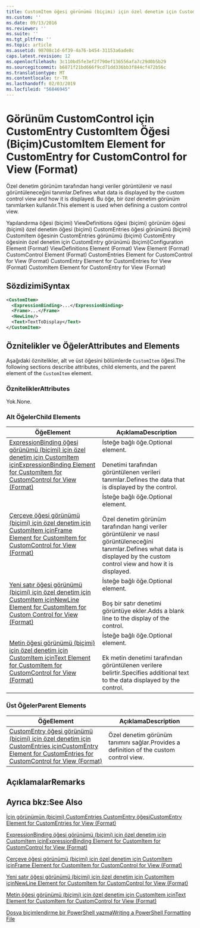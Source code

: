 ```yaml
---
title: CustomItem öğesi görünümü (biçimi) için özel denetim için CustomEntry için | Microsoft Docs
ms.custom: ''
ms.date: 09/13/2016
ms.reviewer: ''
ms.suite: ''
ms.tgt_pltfrm: ''
ms.topic: article
ms.assetid: 98708c1d-6f39-4a76-b454-31153a6ade8c
caps.latest.revision: 12
ms.openlocfilehash: 3c110bd5fe3ef2f790ef136556afa7c29d0b5b29
ms.sourcegitcommit: b6871f21bd666f9cd71dd336bb3f844cf472b56c
ms.translationtype: MT
ms.contentlocale: tr-TR
ms.lasthandoff: 02/03/2019
ms.locfileid: "56846945"
---
```

# <a name="customitem-element-for-customentry-for-customcontrol-for-view-format"></a><span data-ttu-id="3da3d-102">Görünüm CustomControl için CustomEntry CustomItem Öğesi (Biçim)</span><span class="sxs-lookup"><span data-stu-id="3da3d-102">CustomItem Element for CustomEntry for CustomControl for View (Format)</span></span>

<span data-ttu-id="3da3d-103">Özel denetim görünüm tarafından hangi veriler görüntülenir ve nasıl görüntüleneceğini tanımlar.</span><span class="sxs-lookup"><span data-stu-id="3da3d-103">Defines what data is displayed by the custom control view and how it is displayed.</span></span> <span data-ttu-id="3da3d-104">Bu öğe, bir özel denetim görünüm tanımlarken kullanılır.</span><span class="sxs-lookup"><span data-stu-id="3da3d-104">This element is used when defining a custom control view.</span></span>

<span data-ttu-id="3da3d-105">Yapılandırma öğesi (biçimi) ViewDefinitions öğesi (biçimi) görünüm öğesi (biçimi) özel denetim öğesi (biçimi) CustomEntries öğesi görünümü (biçimi) CustomItem öğesinin CustomEntries görünümü (biçimi) CustomEntry öğesinin özel denetim için CustomEntry görünümü (biçimi)</span><span class="sxs-lookup"><span data-stu-id="3da3d-105">Configuration Element (Format) ViewDefinitions Element (Format) View Element (Format) CustomControl Element (Format) CustomEntries Element for CustomControl for View (Format) CustomEntry Element for CustomEntries for View (Format) CustomItem Element for CustomEntry for View (Format)</span></span>

## <a name="syntax"></a><span data-ttu-id="3da3d-106">Sözdizimi</span><span class="sxs-lookup"><span data-stu-id="3da3d-106">Syntax</span></span>

```xml
<CustomItem>
  <ExpressionBinding>...</ExpressionBinding>
  <Frame>...</Frame>
  <NewLine/>
  <Text>TextToDisplay</Text>
</CustomItem>
```

## <a name="attributes-and-elements"></a><span data-ttu-id="3da3d-107">Öznitelikler ve Öğeler</span><span class="sxs-lookup"><span data-stu-id="3da3d-107">Attributes and Elements</span></span>

<span data-ttu-id="3da3d-108">Aşağıdaki öznitelikler, alt ve üst öğesini bölümlerde `CustomItem` öğesi.</span><span class="sxs-lookup"><span data-stu-id="3da3d-108">The following sections describe attributes, child elements, and the parent element of the `CustomItem` element.</span></span>

### <a name="attributes"></a><span data-ttu-id="3da3d-109">Öznitelikler</span><span class="sxs-lookup"><span data-stu-id="3da3d-109">Attributes</span></span>

<span data-ttu-id="3da3d-110">Yok.</span><span class="sxs-lookup"><span data-stu-id="3da3d-110">None.</span></span>

### <a name="child-elements"></a><span data-ttu-id="3da3d-111">Alt Öğeler</span><span class="sxs-lookup"><span data-stu-id="3da3d-111">Child Elements</span></span>

|<span data-ttu-id="3da3d-112">Öğe</span><span class="sxs-lookup"><span data-stu-id="3da3d-112">Element</span></span>|<span data-ttu-id="3da3d-113">Açıklama</span><span class="sxs-lookup"><span data-stu-id="3da3d-113">Description</span></span>|
|-------------|-----------------|
|[<span data-ttu-id="3da3d-114">ExpressionBinding öğesi görünümü (biçimi) için özel denetim için CustomItem için</span><span class="sxs-lookup"><span data-stu-id="3da3d-114">ExpressionBinding Element for CustomItem for CustomControl for View (Format)</span></span>](./expressionbinding-element-for-customitem-for-customcontrol-for-view-format.md)|<span data-ttu-id="3da3d-115">İsteğe bağlı öğe.</span><span class="sxs-lookup"><span data-stu-id="3da3d-115">Optional element.</span></span><br /><br /> <span data-ttu-id="3da3d-116">Denetimi tarafından görüntülenen verileri tanımlar.</span><span class="sxs-lookup"><span data-stu-id="3da3d-116">Defines the data that is displayed by the control.</span></span>|
|[<span data-ttu-id="3da3d-117">Çerçeve öğesi görünümü (biçimi) için özel denetim için CustomItem için</span><span class="sxs-lookup"><span data-stu-id="3da3d-117">Frame Element for CustomItem for CustomControl for View (Format)</span></span>](./frame-element-for-customitem-for-customcontrol-for-view-format.md)|<span data-ttu-id="3da3d-118">İsteğe bağlı öğe.</span><span class="sxs-lookup"><span data-stu-id="3da3d-118">Optional element.</span></span><br /><br /> <span data-ttu-id="3da3d-119">Özel denetim görünüm tarafından hangi veriler görüntülenir ve nasıl görüntüleneceğini tanımlar.</span><span class="sxs-lookup"><span data-stu-id="3da3d-119">Defines what data is displayed by the custom control view and how it is displayed.</span></span>|
|[<span data-ttu-id="3da3d-120">Yeni satır öğesi görünümü (biçimi) için özel denetim için CustomItem için</span><span class="sxs-lookup"><span data-stu-id="3da3d-120">NewLine Element for CustomItem for Custom Control for View (Format)</span></span>](./newline-element-for-customitem-for-customcontrol-for-view-format.md)|<span data-ttu-id="3da3d-121">İsteğe bağlı öğe.</span><span class="sxs-lookup"><span data-stu-id="3da3d-121">Optional element.</span></span><br /><br /> <span data-ttu-id="3da3d-122">Boş bir satır denetimi görüntüye ekler.</span><span class="sxs-lookup"><span data-stu-id="3da3d-122">Adds a blank line to the display of the control.</span></span>|
|[<span data-ttu-id="3da3d-123">Metin öğesi görünümü (biçimi) için özel denetim için CustomItem için</span><span class="sxs-lookup"><span data-stu-id="3da3d-123">Text Element for CustomItem for CustomControl for View (Format)</span></span>](./text-element-for-customitem-for-customview-for-view-format.md)|<span data-ttu-id="3da3d-124">İsteğe bağlı öğe.</span><span class="sxs-lookup"><span data-stu-id="3da3d-124">Optional element.</span></span><br /><br /> <span data-ttu-id="3da3d-125">Ek metin denetimi tarafından görüntülenen verilere belirtir.</span><span class="sxs-lookup"><span data-stu-id="3da3d-125">Specifies additional text to the data displayed by the control.</span></span>|

### <a name="parent-elements"></a><span data-ttu-id="3da3d-126">Üst Öğeler</span><span class="sxs-lookup"><span data-stu-id="3da3d-126">Parent Elements</span></span>

|<span data-ttu-id="3da3d-127">Öğe</span><span class="sxs-lookup"><span data-stu-id="3da3d-127">Element</span></span>|<span data-ttu-id="3da3d-128">Açıklama</span><span class="sxs-lookup"><span data-stu-id="3da3d-128">Description</span></span>|
|-------------|-----------------|
|[<span data-ttu-id="3da3d-129">CustomEntry öğesi görünümü (biçimi) için özel denetim için CustomEntries için</span><span class="sxs-lookup"><span data-stu-id="3da3d-129">CustomEntry Element for CustomEntries for CustomControl for View (Format)</span></span>](./customentry-element-for-customentries-for-customcontrol-for-view-format.md)|<span data-ttu-id="3da3d-130">Özel denetim görünüm tanımını sağlar.</span><span class="sxs-lookup"><span data-stu-id="3da3d-130">Provides a definition of the custom control view.</span></span>|

## <a name="remarks"></a><span data-ttu-id="3da3d-131">Açıklamalar</span><span class="sxs-lookup"><span data-stu-id="3da3d-131">Remarks</span></span>

## <a name="see-also"></a><span data-ttu-id="3da3d-132">Ayrıca bkz:</span><span class="sxs-lookup"><span data-stu-id="3da3d-132">See Also</span></span>

[<span data-ttu-id="3da3d-133">İçin görünümün (biçimi) CustomEntries CustomEntry öğesi</span><span class="sxs-lookup"><span data-stu-id="3da3d-133">CustomEntry Element for CustomEntries for View (Format)</span></span>](./customentry-element-for-customentries-for-customcontrol-for-view-format.md)

[<span data-ttu-id="3da3d-134">ExpressionBinding öğesi görünümü (biçimi) için özel denetim için CustomItem için</span><span class="sxs-lookup"><span data-stu-id="3da3d-134">ExpressionBinding Element for CustomItem for CustomControl for View (Format)</span></span>](./expressionbinding-element-for-customitem-for-customcontrol-for-view-format.md)

[<span data-ttu-id="3da3d-135">Çerçeve öğesi görünümü (biçimi) için özel denetim için CustomItem için</span><span class="sxs-lookup"><span data-stu-id="3da3d-135">Frame Element for CustomItem for CustomControl for View (Format)</span></span>](./frame-element-for-customitem-for-customcontrol-for-view-format.md)

[<span data-ttu-id="3da3d-136">Yeni satır öğesi görünümü (biçimi) için özel denetim için CustomItem için</span><span class="sxs-lookup"><span data-stu-id="3da3d-136">NewLine Element for CustomItem for CustomControl for View (Format)</span></span>](./newline-element-for-customitem-for-customcontrol-for-view-format.md)

[<span data-ttu-id="3da3d-137">Metin öğesi görünümü (biçimi) için özel denetim için CustomItem için</span><span class="sxs-lookup"><span data-stu-id="3da3d-137">Text Element for CustomItem for CustomControl for View (Format)</span></span>](./text-element-for-customitem-for-customview-for-view-format.md)

[<span data-ttu-id="3da3d-138">Dosya biçimlendirme bir PowerShell yazma</span><span class="sxs-lookup"><span data-stu-id="3da3d-138">Writing a PowerShell Formatting File</span></span>](./writing-a-powershell-formatting-file.md)
